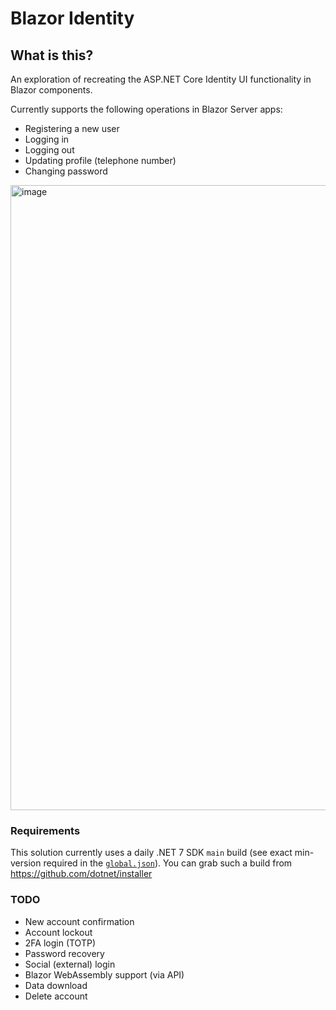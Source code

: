 # Blazor Identity

## What is this?

An exploration of recreating the ASP.NET Core Identity UI functionality in Blazor components.

Currently supports the following operations in Blazor Server apps:

- Registering a new user
- Logging in
- Logging out
- Updating profile (telephone number)
- Changing password

<img width="1000" alt="image" src="https://user-images.githubusercontent.com/249088/177449167-a19c3efa-6a24-4e5d-ada4-1ddf617c9643.png">

### Requirements

This solution currently uses a daily .NET 7 SDK `main` build (see exact min-version required in the [`global.json`](global.json)). You can grab such a build from https://github.com/dotnet/installer

### TODO

- New account confirmation
- Account lockout
- 2FA login (TOTP)
- Password recovery
- Social (external) login
- Blazor WebAssembly support (via API)
- Data download
- Delete account
